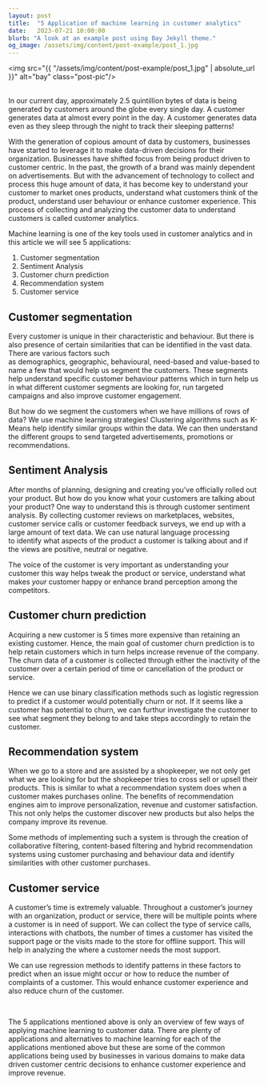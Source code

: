 ```yaml
---
layout: post
title:  "5 Application of machine learning in customer analytics"
date:   2023-07-21 10:00:00
blurb: "A look at an example post using Bay Jekyll theme."
og_image: /assets/img/content/post-example/post_1.jpg
---
```


<img src="{{ "/assets/img/content/post-example/post_1.jpg" | absolute_url }}" alt="bay" class="post-pic"/>
<br />
<br />

<p>

In our current day, approximately 2.5 quintillion bytes of data is being generated by customers around the globe every single day. A customer generates data at almost every point in the day. A customer generates data even as they sleep through the night to track their sleeping patterns!

With the generation of copious amount of data by customers, businesses have started to leverage it to make data-driven decisions for their organization. Businesses have shifted focus from being product driven to customer centric. In the past, the growth of a brand was mainly dependent on advertisements. But with the advancement of technology to collect and process this huge amount of data, it has become key to understand your customer to market ones products, understand what customers think of the product, understand user behaviour or enhance customer experience. This process of collecting and analyzing the customer data to understand customers is called customer analytics.

Machine learning is one of the key tools used in customer analytics and in this article we will see 5 applications:
</p>

<ol>
  <li>Customer segmentation</li>
  <li>Sentiment Analysis</li>
  <li>Customer churn prediction</li>
  <li>Recommendation system</li>
  <li>Customer service</li>
</ol>

<h2> Customer segmentation </h2>
<p>
Every customer is unique in their characteristic and behaviour. But there is also presence of certain similarities that can be identified in the vast data. There are various factors such as demographics, geographic, behavioural, need-based and value-based to name a few that would help us segment the customers. These segments help understand specific customer behaviour patterns which in turn help us in what different customer segments are looking for, run targeted campaigns and also improve customer engagement.

But how do we segment the customers when we have millions of rows of data? We use machine learning strategies! Clustering algorithms such as K-Means help identify similar groups within the data. We can then understand the different groups to send targeted advertisements, promotions or recommendations.

</p>
<h2>Sentiment Analysis</h2>

<p>
After months of planning, designing and creating you’ve officially rolled out your product. But how do you know what your customers are talking about your product? One way to understand this is through customer sentiment analysis. By collecting customer reviews on marketplaces, websites, customer service calls or customer feedback surveys, we end up with a large amount of text data. We can use natural language processing to identify what aspects of the product a customer is talking about and if the views are positive, neutral or negative.

The voice of the customer is very important as understanding your customer this way helps tweak the product or service, understand what makes *your* customer happy or enhance brand perception among the competitors.

</p>
<h2>Customer churn prediction</h2>

<p>
Acquiring a new customer is 5 times more expensive than retaining an existing customer. Hence, the main goal of customer churn prediction is to help retain customers which in turn helps increase revenue of the company. The churn data of a customer is collected through either the inactivity of the customer over a certain period of time or cancellation of the product or service.

Hence we can use binary classification methods such as logistic regression to predict if a customer would potentially churn or not. If it seems like a customer has potential to churn, we can furthur investigate the customer to see what segment they belong to and take steps accordingly to retain the customer.

</p>
<h2>Recommendation system</h2>

<p>
When we go to a store and are assisted by a shopkeeper, we not only get what we are looking for but the shopkeeper tries to cross sell or upsell their products. This is similar to what a recommendation system does when a customer makes purchases online. The benefits of recommendation engines aim to improve personalization, revenue and customer satisfaction. This not only helps the customer discover new products but also helps the company improve its revenue.

Some methods of implementing such a system is through the creation of collaborative filtering, content-based filtering and hybrid recommendation systems using customer purchasing and behaviour data and identify similarities with other customer purchases.

</p>
<h2>Customer service</h2>

<p>
A customer’s time is extremely valuable. Throughout a customer’s journey with an organization, product or service, there will be multiple points where a customer is in need of support. We can collect the type of service calls, interactions with chatbots, the number of times a customer has visited the support page or the visits made to the store for offline support. This will help in analyzing the where a customer needs the most support.

We can use regression methods to identify patterns in these factors to predict when an issue might occur or how to reduce the number of complaints of a customer. This would enhance customer experience and also reduce churn of the customer.
</p>

<br />

<p>
The 5 applications mentioned above is only an overview of few ways of applying machine learning to customer data. There are plenty of applications and alternatives to machine learning for each of the applications mentioned above but these are some of the common applications being used by businesses in various domains to make data driven customer centric decisions to enhance customer experience and improve revenue.
</p>

<br />

<!--
#### Table of Contents
1. [Part 1](#part-1)
2. [Part 2](#part-2)
    * [Part 2 Sub-part 1](#part-2-sub-part-1)
    * [Part 2 Sub-part 2](#part-2-sub-part-2)
3. [Footnotes](#footnotes)

#### PART 1
Lorem ipsum dolor sit amet, consectetur adipiscing elit, sed do eiusmod tempor incididunt ut labore et dolore magna aliqua. Ut enim ad minim veniam, quis nostrud exercitation ullamco laboris nisi ut aliquip ex ea commodo consequat.
<br />

Duis aute irure dolor in reprehenderit in voluptate velit esse cillum dolore eu fugiat nulla pariatur. Excepteur sint occaecat cupidatat non proident, sunt in culpa qui officia deserunt mollit anim id est laborum.

<br />
<br />

#### PART 2
**Lorem ipsum dolor sit amet,** consectetur adipiscing elit, sed do eiusmod tempor incididunt ut labore et dolore magna aliqua. Ut enim ad minim veniam, quis nostrud exercitation ullamco laboris nisi ut aliquip ex ea commodo consequat.

<br />

##### PART 2 SUB PART 1
*Duis aute irure dolor in reprehenderit* in voluptate velit esse cillum dolore eu fugiat nulla pariatur. Excepteur sint occaecat cupidatat non proident, sunt in culpa qui officia deserunt mollit anim id est laborum.

<br />

##### PART 2 SUB PART 2
Duis aute irure dolor in reprehenderit in voluptate velit esse cillum dolore eu fugiat nulla pariatur. Excepteur sint occaecat cupidatat non proident, sunt in culpa qui officia deserunt mollit anim id est laborum.

<br />


##### FOOTNOTES

[^1]: This is a note!
-->